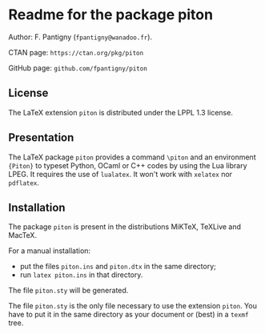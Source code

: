 # Readme for the package piton

Author: F. Pantigny (`fpantigny@wanadoo.fr`).

CTAN page: `https://ctan.org/pkg/piton`

GitHub page: `github.com/fpantigny/piton`

## License
The LaTeX extension `piton` is distributed under the LPPL 1.3 license.

## Presentation

The LaTeX package `piton` provides a command `\piton` and an environment `{Piton}` to typeset Python, OCaml or C++  codes by using the Lua library LPEG. It requires the use of `lualatex`. It won't work with `xelatex` nor `pdflatex`. 



## Installation

The package `piton` is present in the distributions MiKTeX, TeXLive and MacTeX.

For a manual installation:

* put the files `piton.ins` and `piton.dtx` in the same directory; 
* run `latex piton.ins` in that directory.

The file `piton.sty` will be generated.

The file `piton.sty` is the only file necessary to use the extension `piton`. 
You have to put it in the same directory as your document or (best) in a `texmf` tree. 


